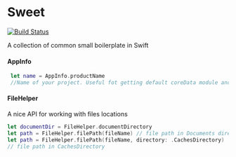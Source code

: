 Sweet
=====

[![Build Status](https://travis-ci.org/konstantinkoval/Sweet.svg?branch=develop)](https://travis-ci.org/konstantinkoval/Sweet)

A collection of common small boilerplate in Swift

#### AppInfo  

``` swift
 let name = AppInfo.productName 
 //Name of your project. Useful fot getting default coreData module and other things
```

#### FileHelper  

A nice API for working with files locations

``` swift
let documentDir = FileHelper.documentDirectory  
let path = FileHelper.filePath(fileName) // file path in Documents directory  
let path = FileHelper.filePath(fileName, directory: .CachesDirectory)  
// file path in CachesDirectory

```